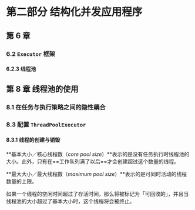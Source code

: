 # 第二部分   结构化并发应用程序





## 第 6 章





### 6.2   `Executor` 框架





#### 6.2.3   线程池











## 第 8 章   线程池的使用

### 8.1   在任务与执行策略之间的隐性耦合

### 8.3   配置 `ThreadPoolExecutor`

#### 8.3.1   线程的创建与销毁

**基本大小／核心线程数（*core pool size*）**表示的是没有任务执行时线程池的大小。此外，只有在==工作队列满了以后==才会创建超过这个数量的线程。

**最大大小／最大线程数（*maximum pool size*）**表示的是可同时活动的线程数量的上限。

如果一个线程的空闲时间超过了存活时间，那么将被标记为「可回收的」，并且当线程池的大小超过了基本大小时，这个线程将会被终止。
